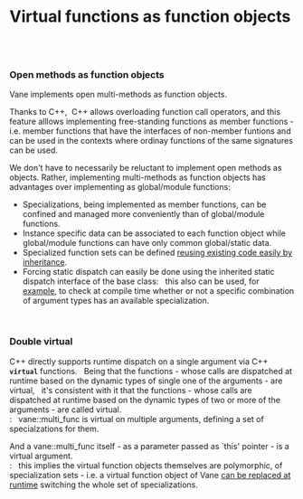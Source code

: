 # Virtual functions as function objects
&nbsp;  
&nbsp;
### Open methods as function objects

Vane implements open multi-methods as function objects.  

Thanks to C++, &nbsp;C++ allows overloading function call operators,
and this feature alllows implementing free-standing functions as member functions - i.e. member functions that have the interfaces of non-member funtions and can be used 
	in the contexts where ordinay functions of the same signatures can be used.

We don't have to necessarily be reluctant to implement open methods as objects.
Rather, implementing multi-methods as function objects has advantages over implementing as global/module functions:
- Specializations, being implemented as member functions, can be confined and managed more conveniently than of global/module functions.
- Instance specific data can be associated to each function object
  while global/module functions can have only common global/static data.
- Specialized function sets can be defined [reusing existing code easily by inheritance](replacing_virtual_functions.md).
- Forcing static dispatch can easily be done using the inherited static dispatch interface of the base class: &nbsp;
  this also can be used, for [example](runtime_errors.md),
  to check at compile time whether or not a specific combination of argument types
  has an available specialization.

&nbsp;  

### Double virtual
<p>
C++ directly supports runtime dispatch on a single argument via C++ <code><b>virtual</b></code> functions.
&nbsp; Being that the functions - whose calls are dispatched at runtime based on the dynamic types of single one of the arguments -
  are virtual,
&nbsp; it's consistent with it that the functions - whose calls are dispatched at runtime based on the dynamic types of two or more of the arguments -
	are called virtual.<br>
: &nbsp; vane::multi_func is virtual on multiple arguments, defining a set of specialzations for them.
</p>

And a vane::multi_func itself - as a parameter passed as `this' pointer - is a virtual argument.
<br>: &nbsp; this implies the virtual function objects themselves are polymorphic, of specialization sets -
i.e.  a virtual function object of Vane [can be replaced at runtime](replacing_virtual_functions.md) switching the whole set of specializations.

